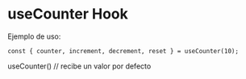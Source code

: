 # useCounter Hook

Ejemplo de uso:

```
const { counter, increment, decrement, reset } = useCounter(10);

```
useCounter() // recibe un valor por defecto